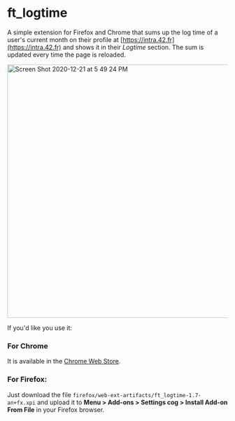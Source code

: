 # ft_logtime
A simple extension for Firefox and Chrome that sums up the log time of a user's current month on their profile at [https://intra.42.fr](https://intra.42.fr) and shows it in their *Logtime* section.
The sum is updated every time the page is reloaded.

<img width="579" alt="Screen Shot 2020-12-21 at 5 49 24 PM" src="https://user-images.githubusercontent.com/6943864/102802015-525f0580-43b6-11eb-82b6-c0440b882a32.png">

If you'd like you use it:

### For Chrome
It is available in the [Chrome Web Store](https://chrome.google.com/webstore/detail/ftlogtime/mnohnflacgkmhaocfhhmjeeciibiciep).

### For Firefox:
Just download the file `firefox/web-ext-artifacts/ft_logtime-1.7-an+fx.xpi` and upload it to **Menu > Add-ons > Settings cog > Install Add-on From File** in your Firefox browser.

